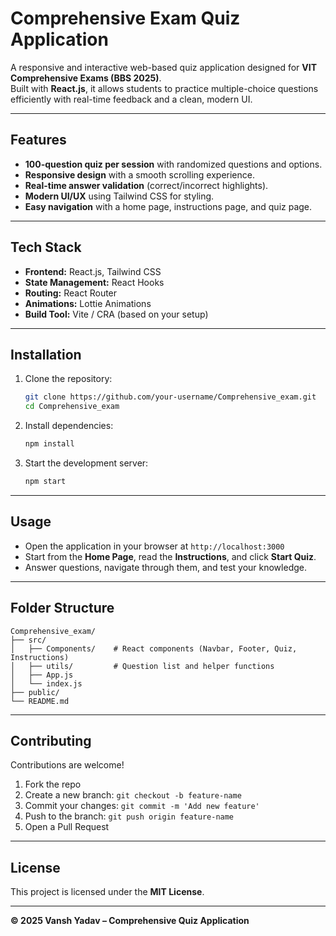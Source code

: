 # Comprehensive Exam Quiz Application

A responsive and interactive web-based quiz application designed for **VIT Comprehensive Exams (BBS 2025)**.  
Built with **React.js**, it allows students to practice multiple-choice questions efficiently with real-time feedback and a clean, modern UI.

---

## Features

- **100-question quiz per session** with randomized questions and options.
- **Responsive design** with a smooth scrolling experience.
- **Real-time answer validation** (correct/incorrect highlights).
- **Modern UI/UX** using Tailwind CSS for styling.
- **Easy navigation** with a home page, instructions page, and quiz page.

---

## Tech Stack

- **Frontend:** React.js, Tailwind CSS
- **State Management:** React Hooks
- **Routing:** React Router
- **Animations:** Lottie Animations
- **Build Tool:** Vite / CRA (based on your setup)

---

## Installation

1. Clone the repository:
   ```bash
   git clone https://github.com/your-username/Comprehensive_exam.git
   cd Comprehensive_exam
   ```

2. Install dependencies:
   ```bash
   npm install
   ```

3. Start the development server:
   ```bash
   npm start
   ```

---

## Usage

- Open the application in your browser at `http://localhost:3000`
- Start from the **Home Page**, read the **Instructions**, and click **Start Quiz**.
- Answer questions, navigate through them, and test your knowledge.

---

## Folder Structure

```
Comprehensive_exam/
├── src/
│   ├── Components/    # React components (Navbar, Footer, Quiz, Instructions)
│   ├── utils/         # Question list and helper functions
│   ├── App.js
│   └── index.js
├── public/
└── README.md
```

---

## Contributing

Contributions are welcome!  
1. Fork the repo  
2. Create a new branch: `git checkout -b feature-name`  
3. Commit your changes: `git commit -m 'Add new feature'`  
4. Push to the branch: `git push origin feature-name`  
5. Open a Pull Request  

---

## License

This project is licensed under the **MIT License**.

---

**© 2025 Vansh Yadav – Comprehensive Quiz Application**
